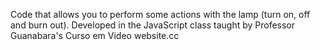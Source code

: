 Code that allows you to perform some actions with the lamp (turn on, off and burn out).
Developed in the JavaScript class taught by Professor Guanabara's Curso em Video website.cc
